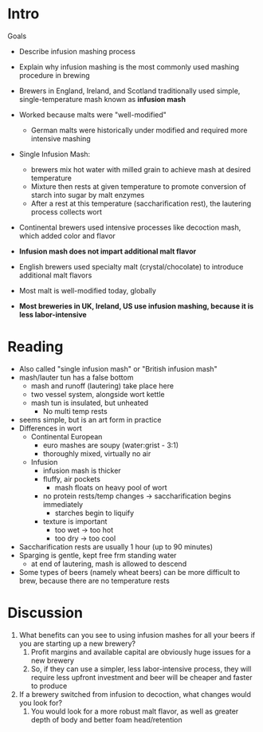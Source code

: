 # Intro

Goals
* Describe infusion mashing process
* Explain why infusion mashing is the most commonly used mashing procedure in brewing

* Brewers in England, Ireland, and Scotland traditionally used simple, single-temperature mash known as **infusion mash**
* Worked because malts were "well-modified"
	* German malts were historically under modified and required more intensive mashing
* Single Infusion Mash:
	* brewers mix hot water with milled grain to achieve mash at desired temperature
	* Mixture then rests at given temperature to promote conversion of starch into sugar by malt enzymes
	* After a rest at this temperature (saccharification rest), the lautering process collects wort
* Continental brewers used intensive processes like decoction mash, which added color and flavor
* **Infusion mash does not impart additional malt flavor**
* English brewers used specialty malt (crystal/chocolate) to introduce additional malt flavors
* Most malt is well-modified today, globally
* **Most breweries in UK, Ireland, US use infusion mashing, because it is less labor-intensive**

# Reading
* Also called "single infusion mash" or "British infusion mash"
* mash/lauter tun has a false bottom
	* mash and runoff (lautering) take place here
	* two vessel system, alongside wort kettle
	* mash tun is insulated, but unheated
		* No multi temp rests
* seems simple, but is an art form in practice
* Differences in wort
	* Continental European
		* euro mashes are soupy (water:grist - 3:1)
		* thoroughly mixed, virtually no air
	* Infusion
		* infusion mash is thicker
		* fluffy, air pockets
			* mash floats on heavy pool of wort
		* no protein rests/temp changes -> saccharification begins immediately
			* starches begin to liquify
		* texture is important
			* too wet -> too hot
			* too dry -> too cool
* Saccharification rests are usually 1 hour (up to 90 minutes)
* Sparging is gentle, kept free frm standing water
	* at end of lautering, mash is allowed to descend
* Some types of beers (namely wheat beers) can be more difficult to brew, because there are no temperature rests

# Discussion

1. What benefits can you see to using infusion mashes for all your beers if you are starting up a new brewery?
	1. Profit margins and available capital are obviously huge issues for a new brewery
	2. So, if they can use a simpler, less labor-intensive process, they will require less upfront investment and beer will be cheaper and faster to produce
2. If a brewery switched from infusion to decoction, what changes would you look for?
	1. You would look for a more robust malt flavor, as well as greater depth of body and better foam head/retention